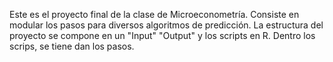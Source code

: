 Este es el proyecto final de la clase de Microeconometría. 
Consiste en modular los pasos para diversos algoritmos de predicción. La estructura del proyecto se compone en un "Input" "Output" y los scripts en R. 
Dentro los scrips, se tiene dan los pasos.
